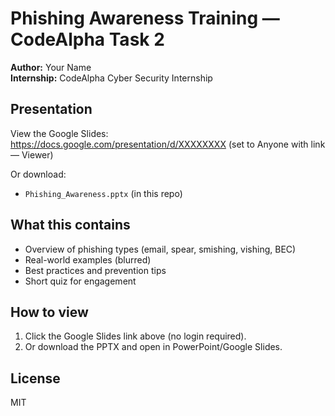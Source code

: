 # Phishing Awareness Training — CodeAlpha Task 2

**Author:** Your Name  
**Internship:** CodeAlpha Cyber Security Internship

## Presentation
View the Google Slides: https://docs.google.com/presentation/d/XXXXXXXX (set to Anyone with link — Viewer)

Or download:
- `Phishing_Awareness.pptx` (in this repo)

## What this contains
- Overview of phishing types (email, spear, smishing, vishing, BEC)
- Real-world examples (blurred)
- Best practices and prevention tips
- Short quiz for engagement

## How to view
1. Click the Google Slides link above (no login required).
2. Or download the PPTX and open in PowerPoint/Google Slides.

## License
MIT
